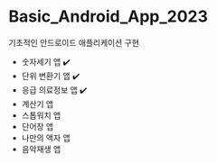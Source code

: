 # Basic_Android_App_2023
기초적인 안드로이드 애플리케이션 구현
- 숫자세기 앱 ✔️
- 단위 변환기 앱 ✔️
- 응급 의료정보 앱 ✔️
- 계산기 앱
- 스톱워치 앱
- 단어장 앱
- 나만의 액자 앱
- 음악재생 앱